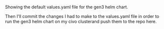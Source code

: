Showing the default values.yaml file for the gen3 helm chart.

Then I'll commit the changes I had to make to the values.yaml file in order to run the gen3 helm chart on my civo clusterand push them to the repo here.